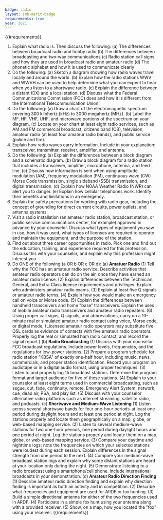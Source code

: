 ```yaml
---
badge: radio
layout: smb-merit-badge
requirements: true
year: 2021
---
```


{{#requirements}}
1. Explain what radio is. Then discuss the following:
    (a) The differences between broadcast radio and hobby radio
    (b) The differences between broadcasting and two-way communications
    (c) Radio station call signs and how they are used in broadcast radio and amateur radio
    (d) The phonetic alphabet and how it is used to communicate clearly
2. Do the following:
    (a) Sketch a diagram showing how radio waves travel locally and around the world.
    (b) Explain how the radio stations WWV and WWVH can be used to help determine what you can expect to hear when you listen to a shortwave radio.
    (c) Explain the difference between a distant (DX) and a local station.
    (d) Discuss what the Federal Communications Commission (FCC) does and how it is different from the International Telecommunication Union.
3. Do the following:
    (a) Draw a chart of the electromagnetic spectrum covering 300 kilohertz (kHz) to 3000 megahertz (MHz).
    (b) Label the MF, HF, VHF, UHF, and microwave portions of the spectrum on your diagram.
    (c) Locate on your chart at least eight radio services, such as AM and FM commercial broadcast, citizens band (CB), television, amateur radio (at least four amateur radio bands), and public service (police and fire).
4. Explain how radio waves carry information. Include in your explanation: transceiver, transmitter, receiver, amplifier, and antenna.
5. Do the following:
    (a) Explain the differences between a block diagram and a schematic diagram.
    (b) Draw a block diagram for a radio station that includes a transceiver, amplifier, microphone, antenna, and feed line.
    (c) Discuss how information is sent when using amplitude modulation (AM), frequency modulation (FM), continuous wave (CW) Morse Code transmission, single sideband (SSB) transmission, and digital transmission.
    (d) Explain how NOAA Weather Radio (NWR) can alert you to danger.
    (e) Explain how cellular telephones work. Identify their benefits and limitations in an emergency.
6. Explain the safety precautions for working with radio gear, including the concept of grounding for direct current circuits, power outlets, and antenna systems.
7. Visit a radio installation (an amateur radio station, broadcast station, or public service communications center, for example) approved in advance by your counselor. Discuss what types of equipment you saw in use, how it was used, what types of licenses are required to operate and maintain the equipment, and the purpose of the station.
8. Find out about three career opportunities in radio. Pick one and find out the education, training, and experience required for this profession. Discuss this with your counselor, and explain why this profession might interest you.
9. Do ONE of the following (a OR b OR c OR d):
    (a) **Amatuer Radio**
        (1) Tell why the FCC has an amateur radio service. Describe activities that amateur radio operators can do on the air, once they have earned an amateur radio license.
        (2) Explain differences between the Technician, General, and Extra Class license requirements and privileges. Explain who administers amateur radio exams.
        (3) Explain at least five Q signals or amateur radio terms.
        (4) Explain how you would make an emergency call on voice or Morse code.
        (5) Explain the differences between handheld transceivers and home "base" transceivers. Explain the uses of mobile amateur radio transceivers and amateur radio repeaters.
        (6) Using proper call signs, Q signals, and abbreviations, carry on a 10-minute real or simulated amateur radio contact using voice, Morse code, or digital mode. (Licensed amateur radio operators may substitute five QSL cards as evidence of contacts with five amateur radio operators. Properly log the real or simulated ham radio contact, and record the signal report.)
    (b) **Radio Broadcasting**
        (1) Discuss with your counselor FCC broadcast regulations. Include power levels, frequencies, and the regulations for low-power stations.
        (2) Prepare a program schedule for radio station "KBSA" of exactly one-half hour, including music, news, commercials, and proper station identification. Record your program on audiotape or in a digital audio format, using proper techniques.
        (3) Listen to and properly log 15 broadcast stations. Determine the program format and target audience for five of these stations.
        (4) Explain to your counselor at least eight terms used in commercial broadcasting, such as segue, cut, fade, continuity, remote, Emergency Alert System, network, cue, dead air, PSA, and play list.
        (5) Discuss with your counselor alternative radio platforms such as internet streaming, satellite radio, and podcasts.
    (c) **Shortwave and Medium-Wave Listening**
        (1) Listen across several shortwave bands for four one-hour periods-at least one period during daylight hours and at least one period at night. Log the stations properly and locate them geographically on a map, globe, or web-based mapping service.
        (2) Listen to several medium-wave stations for two one-hour periods, one period during daylight hours and one period at night. Log the stations properly and locate them on a map, globe, or web-based mapping service.
        (3) Compare your daytime and nighttime logs; note the frequencies on which your selected stations were loudest during each session. Explain differences in the signal strength from one period to the next.
        (4) Compare your medium-wave broadcast station logs and explain why some distant stations are heard at your location only during the night.
        (5) Demonstrate listening to a radio broadcast using a smartphone/cell phone. Include international broadcasts in your demonstration.
    (d) **Amateur Radio Direction Finding**
        (1) Describe amateur radio direction finding and explain why direction finding is important as both an activity and in competition.
        (2) Describe what frequencies and equipment are used for ARDF or fox hunting.
        (3) Build a simple directional antenna for either of the two frequencies used in ARDF.
        (4) Participate in a simple fox hunt using your antenna along with a provided receiver.
        (5) Show, on a map, how you located the "fox" using your receiver.
{{/requirements}}
